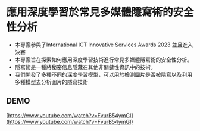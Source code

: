 # 應用深度學習於常見多媒體隱寫術的安全性分析

* 本專案參與了International ICT Innovative Services Awards 2023 並且進入決賽
* 本專案旨在探索如何應用深度學習技術進行常見多媒體隱寫術的安全性分析。
* 隱寫術是一種將秘密信息隱藏在其他非關鍵性資訊中的技術。
* 我們開發了多種不同的深度學習模型，可以用於檢測圖片是否被隱寫以及利用多種模型去分析圖片的隱寫技術

## DEMO

[https://www.youtube.com/watch?v=FvurB54ymGI](https://www.youtube.com/watch?v=FvurB54ymGI)
